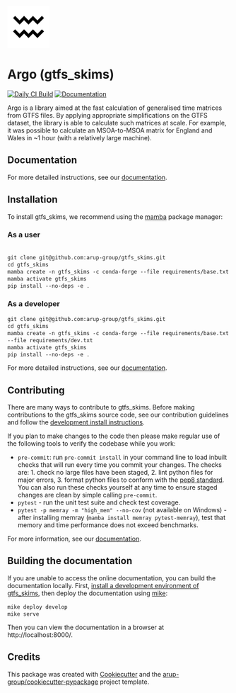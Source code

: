 <!--- the "--8<--" html comments define what part of the README to add to the index page of the documentation -->
<!--- --8<-- [start:docs] -->
![gtfs_skims](resources/logos/title.png)

# Argo (gtfs_skims)

[![Daily CI Build](https://github.com/arup-group/gtfs_skims/actions/workflows/daily-scheduled-ci.yml/badge.svg)](https://github.com/arup-group/gtfs_skims/actions/workflows/daily-scheduled-ci.yml)
[![Documentation](https://github.com/arup-group/gtfs_skims/actions/workflows/pages/pages-build-deployment/badge.svg?branch=gh-pages)](https://arup-group.github.io/gtfs_skims)

Argo is a library aimed at the fast calculation of generalised time matrices from GTFS files.
By applying appropriate simplifications on the GTFS dataset, the library is able to calculate such matrices at scale.
For example, it was possible to calculate an MSOA-to-MSOA matrix for England and Wales in ~1 hour (with a relatively large machine).

<!--- --8<-- [end:docs] -->

## Documentation

For more detailed instructions, see our [documentation](https://arup-group.github.io/gtfs_skims/latest).

## Installation

To install gtfs_skims, we recommend using the [mamba](https://mamba.readthedocs.io/en/latest/index.html) package manager:

### As a user
<!--- --8<-- [start:docs-install-user] -->


``` shell

git clone git@github.com:arup-group/gtfs_skims.git
cd gtfs_skims
mamba create -n gtfs_skims -c conda-forge --file requirements/base.txt
mamba activate gtfs_skims
pip install --no-deps -e .

```
<!--- --8<-- [end:docs-install-user] -->

### As a developer
<!--- --8<-- [start:docs-install-dev] -->
``` shell
git clone git@github.com:arup-group/gtfs_skims.git
cd gtfs_skims
mamba create -n gtfs_skims -c conda-forge --file requirements/base.txt --file requirements/dev.txt
mamba activate gtfs_skims
pip install --no-deps -e .
```
<!--- --8<-- [end:docs-install-dev] -->
For more detailed instructions, see our [documentation](https://arup-group.github.io/gtfs_skims/latest/installation/).

## Contributing

There are many ways to contribute to gtfs_skims.
Before making contributions to the gtfs_skims source code, see our contribution guidelines and follow the [development install instructions](#as-a-developer).

If you plan to make changes to the code then please make regular use of the following tools to verify the codebase while you work:

- `pre-commit`: run `pre-commit install` in your command line to load inbuilt checks that will run every time you commit your changes.
The checks are: 1. check no large files have been staged, 2. lint python files for major errors, 3. format python files to conform with the [pep8 standard](https://peps.python.org/pep-0008/).
You can also run these checks yourself at any time to ensure staged changes are clean by simple calling `pre-commit`.
- `pytest` - run the unit test suite and check test coverage.
- `pytest -p memray -m "high_mem" --no-cov` (not available on Windows) - after installing memray (`mamba install memray pytest-memray`), test that memory and time performance does not exceed benchmarks.

For more information, see our [documentation](https://arup-group.github.io/gtfs_skims/latest/contributing/).

## Building the documentation

If you are unable to access the online documentation, you can build the documentation locally.
First, [install a development environment of gtfs_skims](https://arup-group.github.io/gtfs_skims/latest/contributing/coding/), then deploy the documentation using [mike](https://github.com/jimporter/mike):

```
mike deploy develop
mike serve
```

Then you can view the documentation in a browser at http://localhost:8000/.


## Credits

This package was created with [Cookiecutter](https://github.com/audreyr/cookiecutter) and the [arup-group/cookiecutter-pypackage](https://github.com/arup-group/cookiecutter-pypackage) project template.